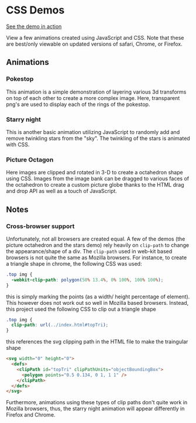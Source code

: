 # CSS Demos

[See the demo in action][link]

View a few animations created using JavaScript and CSS. Note that these are best/only viewable on updated versions of safari, Chrome, or Firefox.

[link]:https://emwads.github.io/3d-css-demos/

## Animations

### Pokestop

This animation is a simple demonstration of layering various 3d transforms on top of each other to create a more complex image. Here, transparent png's are used to display each of the rings of the pokestop.

### Starry night

This is another basic animation utilizing JavaScript to randomly add and remove twinkling stars from the "sky". The twinkling of the stars is animated with CSS.


### Picture Octagon

Here images are clipped and rotated in 3-D to create a octahedron shape using CSS. Images from the image bank can be dragged to various faces of the octahedron to create a custom picture globe thanks to the HTML drag and drop API as well as a touch of JavaScript.

## Notes

### Cross-browser support

Unfortunately, not all browsers are created equal. A few of the demos (the picture octahedron and the stars demo) rely heavily on `clip-path` to change the appearance/shape of a div. The `clip-path` used in web-kit based browsers is not quite the same as Mozilla browsers. For instance, to create a triangle shape in chrome, the following CSS was used:

```css
.top img {
  -webkit-clip-path: polygon(50% 13.4%, 0% 100%, 100% 100%);
}
```
 this is simply marking the points (as a width/ height percentage of element). This however does not work out so well in Mozilla based browsers. Instead, this project used the following CSS to clip out a triangle shape

 ```css
 .top img {
   clip-path: url(../index.html#topTri);
 }
 ```
 this references the svg clipping path in the HTML file to make the traingular shape

 ```html
 <svg width="0" height="0">
   <defs>
     <clipPath id="topTri" clipPathUnits="objectBoundingBox">
       <polygon points="0.5 0.134, 0 1, 1 1" />
     </clipPath>
   </defs>
 </svg>
 ```
Furthermore, animations using these types of clip paths don't quite work in Mozilla browsers, thus, the starry night animation will appear differently in Firefox and Chrome.
